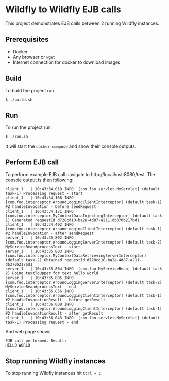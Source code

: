 # Wildfly to Wildfly EJB calls

This project demonstrates EJB calls between 2 running Wildfly instances.

## Prerequisites
* Docker
* Any browser or `wget`
* Internet connection for docker to download images

## Build
To build the project run 
```
$ ./build.sh
```

## Run
To run the project run
```
$ ./run.sh
```
It will start the `docker-compose` and show their console outputs.

## Perform EJB call
To perform example EJB call navigate to http://localhost:8080/test.
The console output is then following:
```
client_1   | 10:43:34,010 INFO  [com.foo.servlet.MyServlet] (default task-1) Processing request - start
client_1   | 10:43:34,168 INFO  [com.foo.interceptor.AroundLoggingClientInterceptor] (default task-1) #2 handleInvocation - before sendRequest
client_1   | 10:43:34,171 INFO  [com.foo.interceptor.MyContextDataInjectingInterceptor] (default task-1) Generated requestId d728cd10-ba2e-4d87-a211-db370b217bd1
client_1   | 10:43:34,402 INFO  [com.foo.interceptor.AroundLoggingClientInterceptor] (default task-1) #2 handleInvocation - after sendRequest
server_1   | 10:43:35,802 INFO  [com.foo.interceptor.AroundLoggingServerInterceptor] (default task-2) MyServiceBean#processText - start
server_1   | 10:43:35,803 INFO  [com.foo.interceptor.MyContextDataRetrievingServerInterceptor] (default task-2) Obtained requestId d728cd10-ba2e-4d87-a211-db370b217bd1
server_1   | 10:43:35,804 INFO  [com.foo.MyServiceBean] (default task-2) Doing textToUpper for text hello world
server_1   | 10:43:35,805 INFO  [com.foo.interceptor.AroundLoggingServerInterceptor] (default task-2) MyServiceBean#processText - end
client_1   | 10:43:35,856 INFO  [com.foo.interceptor.AroundLoggingClientInterceptor] (default task-1) #2 handleInvocationResult - before getResult
client_1   | 10:43:36,008 INFO  [com.foo.interceptor.AroundLoggingClientInterceptor] (default task-1) #2 handleInvocationResult - after getResult
client_1   | 10:43:36,043 INFO  [com.foo.servlet.MyServlet] (default task-1) Processing request - end
```

And web page shows
```
EJB call performed. Result:
HELLO WORLD
```

## Stop running Wildfly instances
To stop running Wildfly instances hit `Ctrl + C`.


